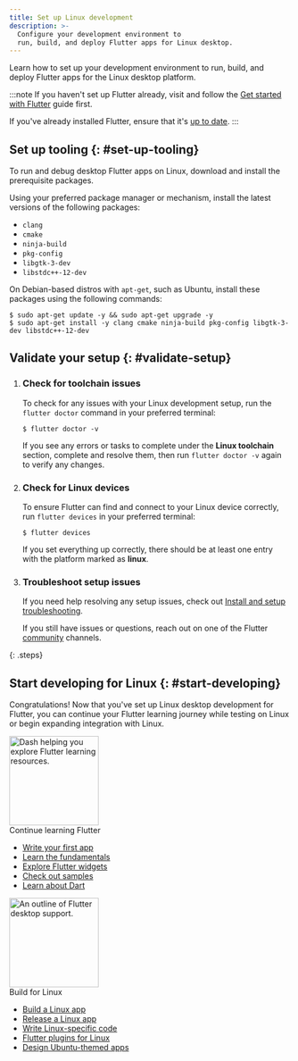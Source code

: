 ```yaml
---
title: Set up Linux development
description: >-
  Configure your development environment to
  run, build, and deploy Flutter apps for Linux desktop.
---
```


Learn how to set up your development environment
to run, build, and deploy Flutter apps for the Linux desktop platform.

:::note
If you haven't set up Flutter already,
visit and follow the [Get started with Flutter][] guide first.

If you've already installed Flutter,
ensure that it's [up to date][].
:::

[Get started with Flutter]: /get-started
[up to date]: /install/upgrade

## Set up tooling {: #set-up-tooling}

To run and debug desktop Flutter apps on Linux,
download and install the prerequisite packages.

Using your preferred package manager or mechanism,
install the latest versions of the following packages:

- `clang`
- `cmake`
- `ninja-build`
- `pkg-config`
- `libgtk-3-dev`
- `libstdc++-12-dev`

On Debian-based distros with `apt-get`, such as Ubuntu,
install these packages using the following commands:

```console
$ sudo apt-get update -y && sudo apt-get upgrade -y
$ sudo apt-get install -y clang cmake ninja-build pkg-config libgtk-3-dev libstdc++-12-dev
```

## Validate your setup {: #validate-setup}

 1. <h3>Check for toolchain issues</h3>

    To check for any issues with your Linux development setup,
    run the `flutter doctor` command in your preferred terminal:

    ```console
    $ flutter doctor -v
    ```

    If you see any errors or tasks to complete
    under the **Linux toolchain** section,
    complete and resolve them, then
    run `flutter doctor -v` again to verify any changes.

 1. <h3>Check for Linux devices</h3>

    To ensure Flutter can find and connect to your Linux device correctly,
    run `flutter devices` in your preferred terminal:

    ```console
    $ flutter devices
    ```

    If you set everything up correctly,
    there should be at least one entry with the platform marked as **linux**.

 1. <h3>Troubleshoot setup issues</h3>

    If you need help resolving any setup issues,
    check out [Install and setup troubleshooting][].

    If you still have issues or questions,
    reach out on one of the Flutter [community][] channels.

{: .steps}

[Install and setup troubleshooting]: /install/troubleshoot
[community]: {{site.main-url}}/community

## Start developing for Linux {: #start-developing}

Congratulations!
Now that you've set up Linux desktop development for Flutter,
you can continue your Flutter learning journey while testing on Linux
or begin expanding integration with Linux.

<div class="card-grid link-cards">
  <div class="card filled-card list-card">
    <div class="card-leading">
      <img src="/assets/images/decorative/pointing-the-way.png" height="160" aria-hidden="true" alt="Dash helping you explore Flutter learning resources.">
    </div>
    <div class="card-header">
      <span class="card-title">Continue learning Flutter</span>
    </div>
    <div class="card-content">
      <ul>
        <li>
          <a class="text-button" href="/get-started/codelab">Write your first app</a>
        </li>
        <li>
          <a class="text-button" href="/get-started/fundamentals">Learn the fundamentals</a>
        </li>
        <li>
          <a class="text-button" href="https://www.youtube.com/watch?v=b_sQ9bMltGU&list=PLjxrf2q8roU23XGwz3Km7sQZFTdB996iG">Explore Flutter widgets</a>
        </li>
        <li>
          <a class="text-button" href="/reference/learning-resources">Check out samples</a>
        </li>
        <li>
          <a class="text-button" href="/resources/bootstrap-into-dart">Learn about Dart</a>
        </li>
      </ul>
    </div>
  </div>
  <div class="card filled-card list-card">
    <div class="card-leading">
      <img src="/assets/images/decorative/flutter-on-desktop.svg" height="160" aria-hidden="true" alt="An outline of Flutter desktop support.">
    </div>
    <div class="card-header">
      <span class="card-title">Build for Linux</span>
    </div>
    <div class="card-content">
      <ul>
        <li>
          <a class="text-button" href="/platform-integration/linux/building">Build a Linux app</a>
        </li>
        <li>
          <a class="text-button" href="/deployment/linux">Release a Linux app</a>
        </li>
        <li>
          <a class="text-button" href="/platform-integration/platform-channels">Write Linux-specific code</a>
        </li>
        <li>
          <a class="text-button" href="https://pub.dev/packages?q=platform%3Alinux+is%3Aplugin">Flutter plugins for Linux</a>
        </li>
        <li>
          <a class="text-button" href="https://github.com/ubuntu-flutter-community/yaru_tutorial">Design Ubuntu-themed apps</a>
        </li>
      </ul>
    </div>
  </div>
</div>
